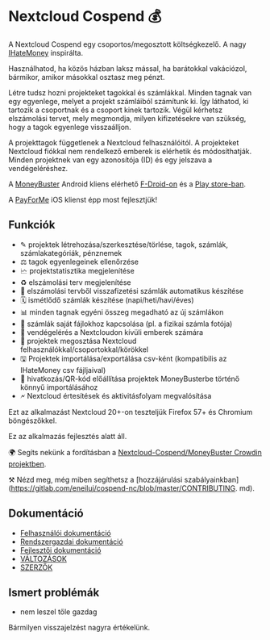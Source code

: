 # Nextcloud Cospend 💰

A Nextcloud Cospend egy csoportos/megosztott költségkezelő. A nagy [IHateMoney](https://github.com/spiral-project/ihatemoney/) inspirálta.

Használhatod, ha közös házban laksz mással, ha barátokkal vakációzol, bármikor, amikor másokkal osztasz meg pénzt.

Létre tudsz hozni projekteket tagokkal és számlákkal. Minden tagnak van egy egyenlege, melyet a projekt számláiból számítunk ki. Így láthatod, ki tartozik a csoportnak és a csoport kinek tartozik. Végül kérhetsz elszámolási tervet, mely megmondja, milyen kifizetésekre van szükség, hogy a tagok egyenlege visszaálljon.

A projekttagok függetlenek a Nextcloud felhasználóitól. A projekteket Nextcloud fiókkal nem rendelkező emberek is elérhetik és módosíthatják. Minden projektnek van egy azonosítója (ID) és egy jelszava a vendégeléréshez.

A [MoneyBuster](https://gitlab.com/eneiluj/moneybuster) Android kliens elérhető [F-Droid-on](https://f-droid.org/packages/net.eneiluj.moneybuster/) és a [Play store-ban](https://play.google.com/store/apps/details?id=net.eneiluj.moneybuster).

A [PayForMe](https://github.com/mayflower/PayForMe) iOS klienst épp most fejlesztjük!

## Funkciók

* ✎ projektek létrehozása/szerkesztése/törlése, tagok, számlák, számlakategóriák, pénznemek
* ⚖ tagok egyenlegeinek ellenőrzése
* 🗠 projektstatisztika megjelenítése
* ♻ elszámolási terv megjelenítése
* 🎇 elszámolási tervből visszafizetési számlák automatikus készítése
* 🗓 ismétlődő számlák készítése (napi/heti/havi/éves)
* 📊 minden tagnak egyéni összeg megadható az új számlákon
* 🔗 számlák saját fájlokhoz kapcsolása (pl. a fizikai számla fotója)
* 👩 vendégelérés a Nextcloudon kívüli emberek számára
* 👫 projektek megosztása Nextcloud felhasználókkal/csoportokkal/körökkel
* 🖫 Projektek importálása/exportálása csv-ként (kompatibilis az IHateMoney csv fájljaival)
* 🔗 hivatkozás/QR-kód előállítása projektek MoneyBusterbe történő könnyű importálásához
* 🗲 Nextcloud értesítések és aktivitásfolyam megvalósítása

Ezt az alkalmazást Nextcloud 20+-on teszteljük Firefox 57+ és Chromium böngészőkkel.

Ez az alkalmazás fejlesztés alatt áll.

🌍 Segíts nekünk a fordításban a [Nextcloud-Cospend/MoneyBuster Crowdin projektben](https://crowdin.com/project/moneybuster).

⚒ Nézd meg, még miben segíthetsz a [hozzájárulási szabályainkban](https://gitlab.com/eneiluj/cospend-nc/blob/master/CONTRIBUTING. md).

## Dokumentáció

* [Felhasználói dokumentáció](https://github.com/eneiluj/cospend-nc/blob/master/docs/user.md)
* [Rendszergazdai dokumentáció](https://github.com/eneiluj/cospend-nc/blob/master/docs/admin.md)
* [Fejlesztői dokumentáció](https://github.com/eneiluj/cospend-nc/blob/master/docs/dev.md)
* [VÁLTOZÁSOK](https://github.com/eneiluj/cospend-nc/blob/master/CHANGELOG.md#change-log)
* [SZERZŐK](https://github.com/eneiluj/cospend-nc/blob/master/AUTHORS.md#authors)

## Ismert problémák

* nem leszel tőle gazdag

Bármilyen visszajelzést nagyra értékelünk.